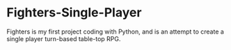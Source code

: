 # Fighters-Single-Player
Fighters is my first project coding with Python, and is an attempt to create a single player turn-based table-top RPG.
